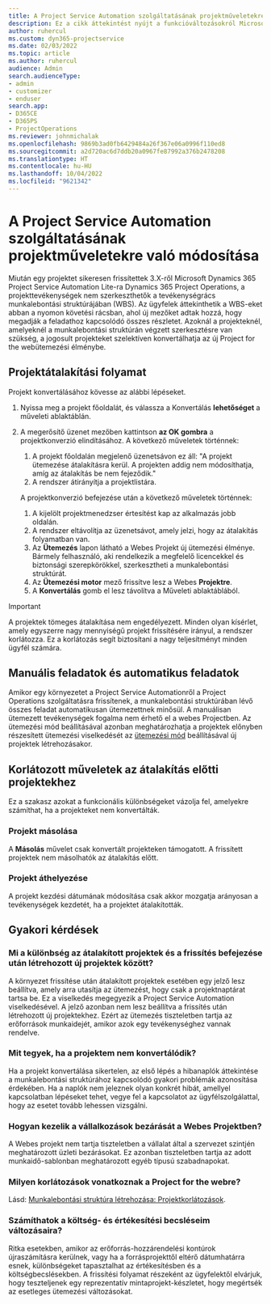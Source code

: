 ```yaml
---
title: A Project Service Automation szolgáltatásának projektműveletekre való módosítása
description: Ez a cikk áttekintést nyújt a funkcióváltozásokról Microsoft Dynamics 365 Project Service Automation Dynamics 365 Project Operations.
author: ruhercul
ms.custom: dyn365-projectservice
ms.date: 02/03/2022
ms.topic: article
ms.author: ruhercul
audience: Admin
search.audienceType:
- admin
- customizer
- enduser
search.app:
- D365CE
- D365PS
- ProjectOperations
ms.reviewer: johnmichalak
ms.openlocfilehash: 9869b3ad0fb6429484a26f367e06a0996f110ed8
ms.sourcegitcommit: a2d720ac6d7ddb20a0967fe87992a376b2478208
ms.translationtype: HT
ms.contentlocale: hu-HU
ms.lasthandoff: 10/04/2022
ms.locfileid: "9621342"
---
```

# <a name="feature-changes-for-project-service-automation-to-project-operations"></a>A Project Service Automation szolgáltatásának projektműveletekre való módosítása

Miután egy projektet sikeresen frissítettek 3.X-ről Microsoft Dynamics 365 Project Service Automation Lite-ra Dynamics 365 Project Operations, a projekttevékenységek nem szerkeszthetők a tevékenységrács munkalebontási struktúrájában (WBS). Az ügyfelek áttekinthetik a WBS-eket abban a nyomon követési rácsban, ahol új mezőket adtak hozzá, hogy megadják a feladathoz kapcsolódó összes részletet. Azoknál a projekteknél, amelyeknél a munkalebontási struktúrán végzett szerkesztésre van szükség, a jogosult projekteket szelektíven konvertálhatja az új Project for the webütemezési élménybe.

## <a name="project-conversion-process"></a>Projektátalakítási folyamat

Projekt konvertálásához kövesse az alábbi lépéseket.

1. Nyissa meg a projekt főoldalát, és válassza a Konvertálás **lehetőséget** a műveleti ablaktáblán.
1. A megerősítő üzenet mezőben kattintson **az OK gombra** a projektkonverzió elindításához. A következő műveletek történnek:

    1. A projekt főoldalán megjelenő üzenetsávon ez áll: "A projekt ütemezése átalakításra kerül. A projekten addig nem módosíthatja, amíg az átalakítás be nem fejeződik."
    1. A rendszer átirányítja a projektlistára.

    A projektkonverzió befejezése után a következő műveletek történnek:

    1. A kijelölt projektmenedzser értesítést kap az alkalmazás jobb oldalán.
    1. A rendszer eltávolítja az üzenetsávot, amely jelzi, hogy az átalakítás folyamatban van.
    1. Az **Ütemezés** lapon látható a Webes Projekt új ütemezési élménye. Bármely felhasználó, aki rendelkezik a megfelelő licencekkel és biztonsági szerepkörökkel, szerkesztheti a munkalebontási struktúrát.
    1. Az **Ütemezési motor** mező frissítve lesz a Webes **Projektre**.
    1. A **Konvertálás** gomb el lesz távolítva a Műveleti ablaktáblából.

> [!IMPORTANT]
> A projektek tömeges átalakítása nem engedélyezett. Minden olyan kísérlet, amely egyszerre nagy mennyiségű projekt frissítésére irányul, a rendszer korlátozza. Ez a korlátozás segít biztosítani a nagy teljesítményt minden ügyfél számára.

## <a name="manual-tasks-vs-automatic-tasks"></a>Manuális feladatok és automatikus feladatok

Amikor egy környezetet a Project Service Automationről a Project Operations szolgáltatásra frissítenek, a munkalebontási struktúrában lévő összes feladat automatikusan ütemezettnek minősül. A manuálisan ütemezett tevékenységek fogalma nem érhető el a webes Projectben. Az ütemezési mód beállításával azonban meghatározhatja a projektek előnyben részesített ütemezési viselkedését az [ütemezési mód](/project-management/scheduling-modes.md) beállításával új projektek létrehozásakor.

## <a name="restricted-operations-for-pre-conversion-projects"></a>Korlátozott műveletek az átalakítás előtti projektekhez

Ez a szakasz azokat a funkcionális különbségeket vázolja fel, amelyekre számíthat, ha a projekteket nem konvertálták.

### <a name="copy-project"></a>Projekt másolása

A **Másolás** művelet csak konvertált projekteken támogatott. A frissített projektek nem másolhatók az átalakítás előtt.

### <a name="move-project"></a>Projekt áthelyezése

A projekt kezdési dátumának módosítása csak akkor mozgatja arányosan a tevékenységek kezdetét, ha a projektet átalakították.

## <a name="frequently-asked-questions"></a>Gyakori kérdések

### <a name="what-are-the-differences-between-converted-projects-and-new-projects-that-are-created-after-the-upgrade-has-been-completed"></a>Mi a különbség az átalakított projektek és a frissítés befejezése után létrehozott új projektek között?

A környezet frissítése után átalakított projektek esetében egy jelző lesz beállítva, amely arra utasítja az ütemezést, hogy csak a projektnaptárat tartsa be. Ez a viselkedés megegyezik a Project Service Automation viselkedésével. A jelző azonban nem lesz beállítva a frissítés után létrehozott új projektekhez. Ezért az ütemezés tiszteletben tartja az erőforrások munkaidejét, amikor azok egy tevékenységhez vannak rendelve.

### <a name="what-should-i-do-if-my-project-fails-to-be-converted"></a>Mit tegyek, ha a projektem nem konvertálódik?

Ha a projekt konvertálása sikertelen, az első lépés a hibanaplók áttekintése a munkalebontási struktúrához kapcsolódó gyakori problémák azonosítása érdekében. Ha a naplók nem jeleznek olyan konkrét hibát, amellyel kapcsolatban lépéseket tehet, vegye fel a kapcsolatot az ügyfélszolgálattal, hogy az esetet tovább lehessen vizsgálni.

### <a name="how-are-business-closures-handled-in-project-for-the-web"></a>Hogyan kezelik a vállalkozások bezárását a Webes Projektben?

A Webes projekt nem tartja tiszteletben a vállalat által a szervezet szintjén meghatározott üzleti bezárásokat. Ez azonban tiszteletben tartja az adott munkaidő-sablonban meghatározott egyéb típusú szabadnapokat.

### <a name="what-are-the-limitations-of-project-for-the-web"></a>Milyen korlátozások vonatkoznak a Project for the webre?

Lásd: [Munkalebontási struktúra létrehozása: Projektkorlátozások](/project-management/create-wbs#project-limitations.md).

### <a name="can-i-expect-changes-to-my-cost-and-sales-estimates"></a>Számíthatok a költség- és értékesítési becsléseim változásaira?

Ritka esetekben, amikor az erőforrás-hozzárendelési kontúrok újraszámításra kerülnek, vagy ha a forrásprojekttől eltérő dátumhatárra esnek, különbségeket tapasztalhat az értékesítésben és a költségbecslésekben. A frissítési folyamat részeként az ügyfelektől elvárjuk, hogy teszteljenek egy reprezentatív mintaprojekt-készletet, hogy megértsék az esetleges ütemezési változásokat.
